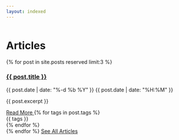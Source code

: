 ```yaml
---
layout: indexed
---
```

<div class="ui grey inverted vertical segment">
      <div class="ui stackable center aligned page grid">
        <div class="row">
          <div class="column">
            <h1 class="ui center aligned inverted header">
            Articles
            </h1>
            <div class="ui inverted horizontal divider"><i class="fa fa-github-square" style="font-size:5em;"></i></div>
          </div>
        </div>
        <div class="row">
          <div class="twelve wide column">
    {% for post in site.posts reserved limit:3 %}
            <div class="ui segment divided items left aligned">
              <div class="item">
                <div class="content">
                  <h3><a href="{{ post.url | prepend: site.baseurl }}" class="header">{{ post.title }}</a></h3>
                  <div class="meta">
                    <div class="cinema"><i class="fa fa-calendar"></i> {{ post.date | date: "%-d %b %Y" }} <i class="fa fa-clock-o"></i> {{ post.date | date: "%H:%M" }}</div>
                  </div>
                  <div class="ui horizontal divider"><i class="fa fa-github-square" style="font-size: 2em;"></i></div>
                  <div class="description">
                    <p>{{ post.excerpt }}</p>
                  </div>
                  <div class="extra">
                    <a href="{{ post.url | prepend: site.baseurl }}" class="ui right floated primary button">
                      Read More <i class="fa fa-chevron-right"></i>
                    </a>
                    {% for tags in post.tags %}
                    <div class="ui label"><i class="fa fa-tag"></i> {{ tags }}</div>
                    {% endfor %}
                  </div>
                </div>
              </div>
            </div>
    {% endfor %}
    <a class="huge ui blue button" href="#" target="_blank">See All Articles <i class="fa fa-chevron-right"></i></a>
          </div>
        </div>
      </div>
    </div>